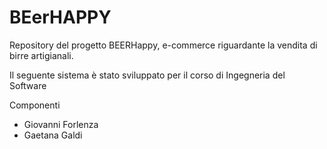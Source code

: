 # BEerHAPPY

Repository del progetto BEERHappy, e-commerce riguardante la vendita di birre artigianali.

Il seguente sistema è stato sviluppato per il corso di Ingegneria del Software

Componenti

 * Giovanni Forlenza 
 * Gaetana Galdi
